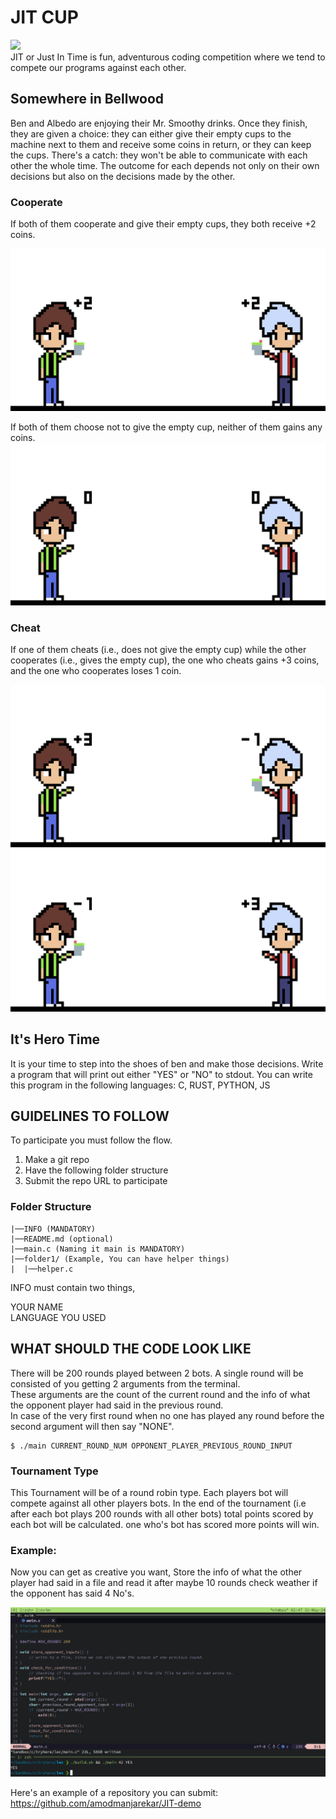 # JIT CUP

<a href="https://discord.gg/UYk2UvPubh"><img src="https://img.shields.io/badge/JIT%20discord-grey?logo=discord"></a>  
JIT or Just In Time is fun, adventurous coding competition where we tend to compete our programs against each other.

## Somewhere in Bellwood

Ben and Albedo are enjoying their Mr. Smoothy drinks. Once they finish, they are given a choice: they can either give their empty cups to the machine next to them and receive some coins in return, or they can keep the cups. There's a catch: they won't be able to communicate with each other the whole time. The outcome for each depends not only on their own decisions but also on the decisions made by the other.

### Cooperate

If both of them cooperate and give their empty cups, they both receive +2 coins.

![thumbnail](./assets/week_1/YY.png)

If both of them choose not to give the empty cup, neither of them gains any coins.
![thumbnail](./assets/week_1/NN.png)

### Cheat

If one of them cheats (i.e., does not give the empty cup) while the other cooperates (i.e., gives the empty cup), the one who cheats gains +3 coins, and the one who cooperates loses 1 coin.

![thumbnail](./assets/week_1/NY.png)
![thumbnail](./assets/week_1/YN.png)

## It's Hero Time

It is your time to step into the shoes of ben and make those decisions.
Write a program that will print out either "YES" or "NO" to stdout.
You can write this program in the following languages: C, RUST, PYTHON, JS

## GUIDELINES TO FOLLOW

To participate you must follow the flow.

1. Make a git repo
2. Have the following folder structure
3. Submit the repo URL to participate

### Folder Structure

```
|──INFO (MANDATORY)
|──README.md (optional)
|──main.c (Naming it main is MANDATORY)
|──folder1/ (Example, You can have helper things)
|  |──helper.c
```

INFO must contain two things,

YOUR NAME<br>
LANGUAGE YOU USED

## WHAT SHOULD THE CODE LOOK LIKE

There will be 200 rounds played between 2 bots. A single round will be consisted of you getting 2 arguments from the terminal.<br>
These arguments are the count of the current round and the info of what the opponent player had said in the previous round.<br>
In case of the very first round when no one has played any round before the second argument will then say "NONE".<br>

```console
$ ./main CURRENT_ROUND_NUM OPPONENT_PLAYER_PREVIOUS_ROUND_INPUT
```

### Tournament Type

This Tournament will be of a round robin type. Each players bot will compete against all other players bots.
In the end of the tournament (i.e after each bot plays 200 rounds with all other bots) total points scored by each bot will be calculated. one who's bot has scored more points will win.

### Example:

Now you can get as creative you want, Store the info of what the other player had said in a file and read it after maybe 10 rounds
check weather if the opponent has said 4 No's.

![thumbnail](./assets/week_1/Example.png)

Here's an example of a repository you can submit: https://github.com/amodmanjarekar/JIT-demo
